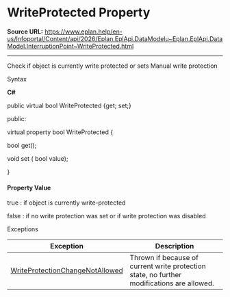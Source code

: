 # WriteProtected Property

**Source URL:** https://www.eplan.help/en-us/Infoportal/Content/api/2026/Eplan.EplApi.DataModelu~Eplan.EplApi.DataModel.InterruptionPoint~WriteProtected.html

---

Check if object is currently write protected or sets Manual write protection

Syntax

**C#**



public virtual bool WriteProtected {get; set;}

public:

virtual property bool WriteProtected {

   bool get();

   void set (    bool value);

}


#### Property Value

true : if object is currently write-protected

false : if no write protection was set or if write protection was disabled

Exceptions

| Exception | Description |
| --- | --- |
| [WriteProtectionChangeNotAllowed](Eplan.EplApi.DataModelu~Eplan.EplApi.DataModel.WriteProtectionChangeNotAllowed.html) | Thrown if because of current write protection state, no further modifications are allowed. |

